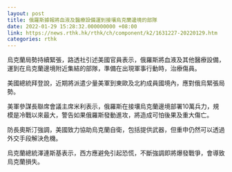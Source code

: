 ```yaml
---
layout: post
title: 俄羅斯據報將血液及醫療設備運到接壤烏克蘭邊境的部隊
date: 2022-01-29 15:28:32.000000000 +08:00
link: https://news.rthk.hk/rthk/ch/component/k2/1631227-20220129.htm
categories: rthk
---
```


烏克蘭局勢持續緊張，路透社引述美國官員表示，俄羅斯將血液及其他醫療設備，運到在烏克蘭邊境附近集結的部隊，準備在出現軍事行動時，治療傷員。

美國總統拜登說，近期將派遣少量美軍到東歐及北約成員國境內，應對俄烏緊張局勢。

美軍參謀長聯席會議主席米利表示，俄羅斯在接壤烏克蘭邊境部署10萬兵力，規模是冷戰以來最大，警告如果俄羅斯發動進攻，將造成可怕後果及重大傷亡。

防長奧斯汀強調，美國致力協助烏克蘭自衛，包括提供武器，但重申仍然可以透過外交手段解決危機。

烏克蘭總統澤連斯基表示，西方應避免引起恐慌，不斷強調即將爆發戰爭，會導致烏克蘭損失。
